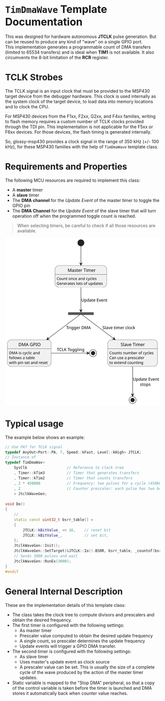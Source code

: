 # <big>`TimDmaWave` Template Documentation</big>

This was designed for hardware autonomous **JTCLK** pulse generation. But can be reused to produce any kind of "wave" on a single GPIO port.  
This implementation generates a programmable count of DMA transfers (limited to 65534 transfers) and is ideal when **TIM1** is not available. It also circumvents the 8-bit limitation of the **RCR** register.

# TCLK Strobes

The TCLK signal is an input clock that must be provided to the MSP430 target device from the debugger hardware. This clock is used internally as the system clock of the target device, to load data into memory locations and to clock the CPU. 

For MSP430 devices from the F1xx, F2xx, G2xx, and F4xx families, writing to flash memory requires a custom number of TCLK clocks provided through the TDI pin. This implementation is not applicable for the F5xx or F6xx devices. For those devices, the flash timing is generated internally.

So, glossy-msp430 provides a clock signal in the range of 350 kHz (+/- 100 kHz), for these MSP430 families with the help of `TimDmaWave` template class.

# Requirements and Properties

The following MCU resources are required to implement this class:
- A **master** timer
- A **slave** timer
- The **DMA channel** for the *Update Event* of the master timer to toggle the GPIO pin
- The **DMA Channel** for the *Update Event* of the slave timer that will turn operation off when the programmed toggle count is reached.

> When selecting timers, be careful to check if all those resources are available.

<div hidden>
```
@startuml TimDmaWave_1
state "Master Timer" as Master
Master: Count once and cycles
Master: Generates lots of updates
state fork_update <<fork>>
state "Slave Timer" as Slave
Slave: Counts number of cycles 
Slave: Can use a prescaler 
Slave: to extend counting
state "DMA GPIO" as Gpio
Gpio: DMA is cyclic and
Gpio: follows a table
Gpio: with pin set and reset
state Pin <<end>>
[*] --> Master
Master --> fork_update : Update Event
fork_update --> Slave : Slave timer clock
fork_update --> Gpio : Trigger DMA
Gpio -right-> Pin : TCLK Toggling
Slave --> [*] : Update Event\nstops
@enduml
```
</div>

![TimDmaWave_1](images/TimDmaWave_1.svg)


# Typical usage

The example below shows an example:

```cpp
// Use PA7 for TCLK signal
typedef AnyOut<Port::PA, 7, Speed::kFast, Level::kHigh> JTCLK;
// Instance of
typedef TimDmaWav<
	SysClk					// Reference to clock tree
	, Timer::kTim3			// Timer that generates transfers
	, Timer::kTim2			// Timer that counts transfers
	, 2 * 450000			// Frequency: two pulses for a cycle (450kHz)
	, 2						// Counter prescaler: each pulse has two borders
	> JtclkWaveGen;

void Do()
{
	// 
	static const uint32_t bsrr_table[] =
	{
		JTCLK::kBitValue_ << 16,	// reset bit
		JTCLK::kBitValue_,			// set bit,
	};
	JtclkWaveGen::Init();
	JtclkWaveGen::SetTarget(&JTCLK::Io().BSRR, bsrr_table, _countof(bsrr_table));
	// Sends 3000 pulses and wait
	JtclkWaveGen::RunEx(3000);
}
#endif
```


# General Internal Description

These are the implementation details of this template class:
- The class takes the clock tree to compute divisors and prescalers and obtain the desired frequency.
- The first timer is configured with the following settings:
  - As master timer
  - Prescaler value computed to obtain the desired update frequency
  - A single count, so prescaler determines the update frequency
  - Update events will trigger a GPIO DMA transfer.
- The second timer is configured with the following settings:
  - As slave timer
  - Uses master's update event as clock source
  - A prescaler value can be set. This is usually the size of a complete cycle of the wave produced by the action of the master timer updates.
- Static variable is mapped to the "Stop DMA" peripheral, so that a copy of the control variable is taken before the timer is launched and DMA stores it automatically back when counter value reaches. 
